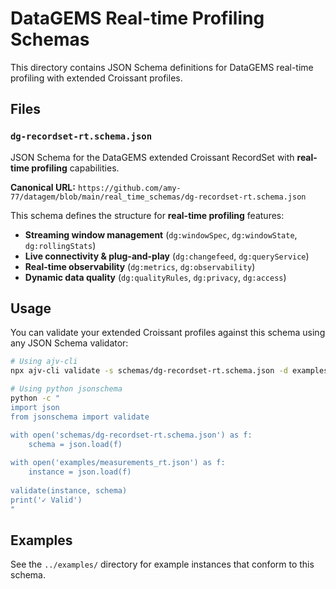 # DataGEMS Real-time Profiling Schemas

This directory contains JSON Schema definitions for DataGEMS real-time profiling with extended Croissant profiles.

## Files

### `dg-recordset-rt.schema.json`
JSON Schema for the DataGEMS extended Croissant RecordSet with **real-time profiling** capabilities.

**Canonical URL:** `https://github.com/amy-77/datagem/blob/main/real_time_schemas/dg-recordset-rt.schema.json`

This schema defines the structure for **real-time profiling** features:
- **Streaming window management** (`dg:windowSpec`, `dg:windowState`, `dg:rollingStats`)
- **Live connectivity & plug-and-play** (`dg:changefeed`, `dg:queryService`)
- **Real-time observability** (`dg:metrics`, `dg:observability`)
- **Dynamic data quality** (`dg:qualityRules`, `dg:privacy`, `dg:access`)

## Usage

You can validate your extended Croissant profiles against this schema using any JSON Schema validator:

```bash
# Using ajv-cli
npx ajv-cli validate -s schemas/dg-recordset-rt.schema.json -d examples/measurements_rt.json

# Using python jsonschema
python -c "
import json
from jsonschema import validate

with open('schemas/dg-recordset-rt.schema.json') as f:
    schema = json.load(f)
    
with open('examples/measurements_rt.json') as f:
    instance = json.load(f)
    
validate(instance, schema)
print('✓ Valid')
"
```

## Examples

See the `../examples/` directory for example instances that conform to this schema.
